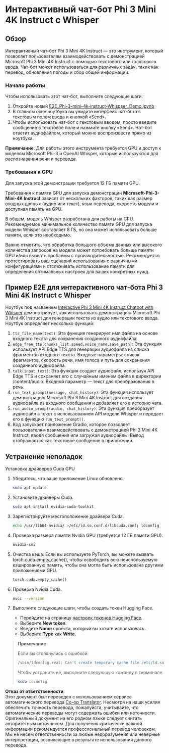 <!--
CO_OP_TRANSLATOR_METADATA:
{
  "original_hash": "006e8cf75211d3297f24e1b22e38955f",
  "translation_date": "2025-03-27T10:47:26+00:00",
  "source_file": "md\\02.Application\\01.TextAndChat\\Phi3\\E2E_Phi-3-mini_with_whisper.md",
  "language_code": "ru"
}
-->
# Интерактивный чат-бот Phi 3 Mini 4K Instruct с Whisper

## Обзор

Интерактивный чат-бот Phi 3 Mini 4K Instruct — это инструмент, который позволяет пользователям взаимодействовать с демонстрацией Microsoft Phi 3 Mini 4K Instruct с помощью текстового или голосового ввода. Чат-бот может использоваться для различных задач, таких как перевод, обновления погоды и сбор общей информации.

### Начало работы

Чтобы использовать этот чат-бот, выполните следующие шаги:

1. Откройте новый [E2E_Phi-3-mini-4k-instruct-Whispser_Demo.ipynb](https://github.com/microsoft/Phi-3CookBook/blob/main/code/06.E2E/E2E_Phi-3-mini-4k-instruct-Whispser_Demo.ipynb)
2. В главном окне ноутбука вы увидите интерфейс чат-бота с текстовым полем ввода и кнопкой «Send».
3. Чтобы использовать чат-бот с текстовым вводом, просто введите сообщение в текстовое поле и нажмите кнопку «Send». Чат-бот ответит аудиофайлом, который можно воспроизвести прямо из ноутбука.

**Примечание**: Для работы этого инструмента требуется GPU и доступ к моделям Microsoft Phi-3 и OpenAI Whisper, которые используются для распознавания речи и перевода.

### Требования к GPU

Для запуска этой демонстрации требуется 12 ГБ памяти GPU.

Требования к памяти GPU для запуска демонстрации **Microsoft-Phi-3-Mini-4K Instruct** зависят от нескольких факторов, таких как размер входных данных (аудио или текст), язык перевода, скорость модели и доступная память на GPU.

В общем, модель Whisper разработана для работы на GPU. Рекомендуемое минимальное количество памяти GPU для запуска модели Whisper составляет 8 ГБ, но она может использовать больше памяти, если это необходимо.

Важно отметить, что обработка большого объема данных или высокого количества запросов на модели может потребовать больше памяти GPU и/или вызвать проблемы с производительностью. Рекомендуется протестировать ваш сценарий использования с различными конфигурациями и отслеживать использование памяти для определения оптимальных настроек для ваших конкретных нужд.

## Пример E2E для интерактивного чат-бота Phi 3 Mini 4K Instruct с Whisper

Ноутбук под названием [Interactive Phi 3 Mini 4K Instruct Chatbot with Whisper](https://github.com/microsoft/Phi-3CookBook/blob/main/code/06.E2E/E2E_Phi-3-mini-4k-instruct-Whispser_Demo.ipynb) демонстрирует, как использовать демонстрацию Microsoft Phi 3 Mini 4K Instruct для генерации текста из аудио или текстового ввода. Ноутбук определяет несколько функций:

1. `tts_file_name(text)`: Эта функция генерирует имя файла на основе входного текста для сохранения созданного аудиофайла.
2. `edge_free_tts(chunks_list,speed,voice_name,save_path)`: Эта функция использует API Edge TTS для генерации аудиофайла из списка фрагментов входного текста. Входные параметры: список фрагментов, скорость речи, имя голоса и путь для сохранения созданного аудиофайла.
3. `talk(input_text)`: Эта функция создает аудиофайл, используя API Edge TTS и сохраняет его с случайным именем файла в директории /content/audio. Входной параметр — текст для преобразования в речь.
4. `run_text_prompt(message, chat_history)`: Эта функция использует демонстрацию Microsoft Phi 3 Mini 4K Instruct для создания аудиофайла из входного сообщения и добавляет его в историю чата.
5. `run_audio_prompt(audio, chat_history)`: Эта функция преобразует аудиофайл в текст с использованием API модели Whisper и передает его в функцию `run_text_prompt()`.
6. Код запускает приложение Gradio, которое позволяет пользователям взаимодействовать с демонстрацией Phi 3 Mini 4K Instruct, вводя сообщения или загружая аудиофайлы. Вывод отображается как текстовое сообщение в приложении.

## Устранение неполадок

Установка драйверов Cuda GPU

1. Убедитесь, что ваше приложение Linux обновлено.

    ```bash
    sudo apt update
    ```

2. Установите драйверы Cuda.

    ```bash
    sudo apt install nvidia-cuda-toolkit
    ```

3. Зарегистрируйте местоположение драйвера Cuda.

    ```bash
    echo /usr/lib64-nvidia/ >/etc/ld.so.conf.d/libcuda.conf; ldconfig
    ```

4. Проверка размера памяти Nvidia GPU (требуется 12 ГБ памяти GPU).

    ```bash
    nvidia-smi
    ```

5. Очистка кэша: Если вы используете PyTorch, вы можете вызвать torch.cuda.empty_cache(), чтобы освободить всю неиспользуемую кэшированную память, чтобы она могла быть использована другими приложениями GPU.

    ```python
    torch.cuda.empty_cache() 
    ```

6. Проверка Nvidia Cuda.

    ```bash
    nvcc --version
    ```

7. Выполните следующие шаги, чтобы создать токен Hugging Face.

    - Перейдите на страницу [настроек токенов Hugging Face](https://huggingface.co/settings/tokens?WT.mc_id=aiml-137032-kinfeylo).
    - Выберите **New token**.
    - Введите **Name** проекта, который вы хотите использовать.
    - Выберите **Type** как **Write**.

> **Примечание**
>
> Если вы столкнулись с ошибкой:
>
> ```bash
> /sbin/ldconfig.real: Can't create temporary cache file /etc/ld.so.cache~: Permission denied 
> ```
>
> Чтобы устранить её, выполните следующую команду в терминале.
>
> ```bash
> sudo ldconfig
> ```

**Отказ от ответственности**:  
Этот документ был переведен с использованием сервиса автоматического перевода [Co-op Translator](https://github.com/Azure/co-op-translator). Несмотря на наши усилия обеспечить точность перевода, пожалуйста, учитывайте, что автоматические переводы могут содержать ошибки или неточности. Оригинальный документ на его родном языке следует считать авторитетным источником. Для получения критически важной информации рекомендуется профессиональный перевод человеком. Мы не несем ответственности за любые недоразумения или неверные интерпретации, возникающие в результате использования данного перевода.